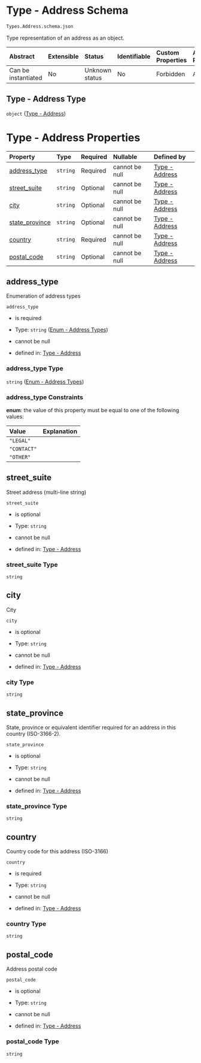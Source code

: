 # Type - Address Schema

```txt
Types.Address.schema.json
```

Type representation of an address as an object.

| Abstract            | Extensible | Status         | Identifiable | Custom Properties | Additional Properties | Access Restrictions | Defined In                                                                 |
| :------------------ | :--------- | :------------- | :----------- | :---------------- | :-------------------- | :------------------ | :------------------------------------------------------------------------- |
| Can be instantiated | No         | Unknown status | No           | Forbidden         | Allowed               | none                | [Address.schema.json](../types/Address.schema.json "open original schema") |

## Type - Address Type

`object` ([Type - Address](address-1.md))

# Type - Address Properties

| Property                          | Type     | Required | Nullable       | Defined by                                                                                                          |
| :-------------------------------- | :------- | :------- | :------------- | :------------------------------------------------------------------------------------------------------------------ |
| [address_type](#address_type)     | `string` | Required | cannot be null | [Type - Address](address-1-properties-enum---address-types.md "Enums.Address.schema.json#/properties/address_type") |
| [street_suite](#street_suite)     | `string` | Optional | cannot be null | [Type - Address](address-1-properties-street_suite.md "Types.Address.schema.json#/properties/street_suite")         |
| [city](#city)                     | `string` | Optional | cannot be null | [Type - Address](address-1-properties-city.md "Types.Address.schema.json#/properties/city")                         |
| [state_province](#state_province) | `string` | Optional | cannot be null | [Type - Address](address-1-properties-state_province.md "Types.Address.schema.json#/properties/state_province")     |
| [country](#country)               | `string` | Required | cannot be null | [Type - Address](address-1-properties-country.md "Types.Address.schema.json#/properties/country")                   |
| [postal_code](#postal_code)       | `string` | Optional | cannot be null | [Type - Address](address-1-properties-postal_code.md "Types.Address.schema.json#/properties/postal_code")           |

## address_type

Enumeration of address types

`address_type`

*   is required

*   Type: `string` ([Enum - Address Types](address-1-properties-enum---address-types.md))

*   cannot be null

*   defined in: [Type - Address](address-1-properties-enum---address-types.md "Enums.Address.schema.json#/properties/address_type")

### address_type Type

`string` ([Enum - Address Types](address-1-properties-enum---address-types.md))

### address_type Constraints

**enum**: the value of this property must be equal to one of the following values:

| Value       | Explanation |
| :---------- | :---------- |
| `"LEGAL"`   |             |
| `"CONTACT"` |             |
| `"OTHER"`   |             |

## street_suite

Street address (multi-line string)

`street_suite`

*   is optional

*   Type: `string`

*   cannot be null

*   defined in: [Type - Address](address-1-properties-street_suite.md "Types.Address.schema.json#/properties/street_suite")

### street_suite Type

`string`

## city

City

`city`

*   is optional

*   Type: `string`

*   cannot be null

*   defined in: [Type - Address](address-1-properties-city.md "Types.Address.schema.json#/properties/city")

### city Type

`string`

## state_province

State, province or equivalent identifier required for an address in this country (ISO-3166-2).

`state_province`

*   is optional

*   Type: `string`

*   cannot be null

*   defined in: [Type - Address](address-1-properties-state_province.md "Types.Address.schema.json#/properties/state_province")

### state_province Type

`string`

## country

Country code for this address (ISO-3166)

`country`

*   is required

*   Type: `string`

*   cannot be null

*   defined in: [Type - Address](address-1-properties-country.md "Types.Address.schema.json#/properties/country")

### country Type

`string`

## postal_code

Address postal code

`postal_code`

*   is optional

*   Type: `string`

*   cannot be null

*   defined in: [Type - Address](address-1-properties-postal_code.md "Types.Address.schema.json#/properties/postal_code")

### postal_code Type

`string`
